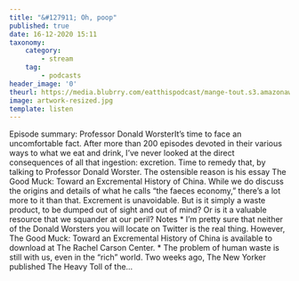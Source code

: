```yaml
---
title: "&#127911; Oh, poop"
published: true
date: 16-12-2020 15:11
taxonomy:
    category:
        - stream
    tag:
        - podcasts
header_image: '0'
theurl: https://media.blubrry.com/eatthispodcast/mange-tout.s3.amazonaws.com/2020/muck.mp3
image: artwork-resized.jpg
template: listen
--- 
```

Episode summary: Professor Donald WorsterIt’s time to face an uncomfortable fact. After more than 200 episodes devoted in their various ways to what we eat and drink, I’ve never looked at the direct consequences of all that ingestion: excretion. Time to remedy that, by talking to Professor Donald Worster. The ostensible reason is his essay The Good Muck: Toward an Excremental History of China. While we do discuss the origins and details of what he calls “the faeces economy,” there’s a lot more to it than that. Excrement is unavoidable. But is it simply a waste product, to be dumped out of sight and out of mind? Or is it a valuable resource that we squander at our peril? Notes * I’m pretty sure that neither of the Donald Worsters you will locate on Twitter is the real thing. However, The Good Muck: Toward an Excremental History of China is available to download at The Rachel Carson Center. * The problem of human waste is still with us, even in the “rich” world. Two weeks ago, The New Yorker published The Heavy Toll of the…
